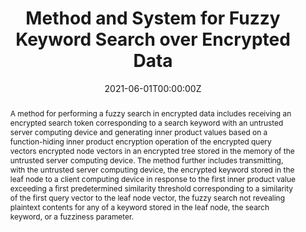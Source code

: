 ---
title: "Method and System for Fuzzy Keyword Search over Encrypted Data"

authors:
- admin
- Qingji Zheng

date: "2021-06-01T00:00:00Z"

# Publication type.
# Legend: 0 = Uncategorized; 1 = Conference paper; 2 = Journal article;
# 3 = Preprint / Working Paper; 4 = Report; 5 = Book; 6 = Book section;
# 7 = Thesis; 8 = Patent
publication_types: ["8"]

# Publication name and optional abbreviated publication name.
publication: "United States Patent 11023477"
publication_short: ""

abstract: A method for performing a fuzzy search in encrypted data includes receiving an encrypted search token corresponding to a search keyword with an untrusted server computing device and generating inner product values based on a function-hiding inner product encryption operation of the encrypted query vectors encrypted node vectors in an encrypted tree stored in the memory of the untrusted server computing device. The method further includes transmitting, with the untrusted server computing device, the encrypted keyword stored in the leaf node to a client computing device in response to the first inner product value exceeding a first predetermined similarity threshold corresponding to a similarity of the first query vector to the leaf node vector, the fuzzy search not revealing plaintext contents for any of a keyword stored in the leaf node, the search keyword, or a fuzziness parameter.

# Display this page in the Featured widget?
featured: true

# Custom links (uncomment lines below)
links:
 - name: Patent
   url: https://patft.uspto.gov/netacgi/nph-Parser?Sect1=PTO2&Sect2=HITOFF&p=1&u=%2Fnetahtml%2FPTO%2Fsearch-bool.html&r=1&f=G&l=50&co1=AND&d=PTXT&s1=%22Fan,+Xinxin%22&OS=%22Fan,+Xinxin%22&RS=%22Fan,+Xinxin%22
---
